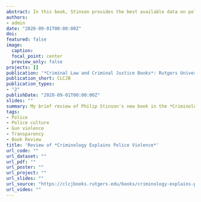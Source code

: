 ```yaml
---
abstract: In this book, Stinson provides the best available data on police violence and misconduct, respectively, and discusses the challenges to holding officers accountable when they abuse their authority or break the law. He discusses the various criminological theories that should guide research on these matters, thus providing a roadmap for future research in an area that has been largely atheoretical and plagued by inadequate data. 
authors:
- admin
date: "2020-09-01T00:00:00Z"
doi: 
featured: false
image:
  caption: 
  focal_point: center
  preview_only: false
projects: []
publication: '*Criminal Law and Criminal Justice Books*: Rutgers University - Newark.'
publication_short: CLCJB
publication_types:
- "2"
publishDate: "2020-09-01T00:00:00Z"
slides: ""
summary: My brief review of Philip Stinson's new book in the *Criminology Explains* series. 
tags:
- Police
- Police culture
- Gun violence
- Transparency
- Book Review
title: 'Review of *Criminology Explains Police Violence*'
url_code: ""
url_dataset: ""
url_pdf: ""
url_poster: ""
url_project: ""
url_slides: ""
url_source: "https://clcjbooks.rutgers.edu/books/criminology-explains-police-violence/"
url_video: ""
---
```



